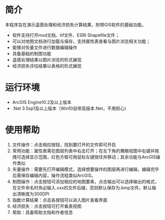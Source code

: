 # 简介

本程序旨在演示遥感处理和经济损失计算结果，附带GIS软件的基础功能。

- 软件支持打开mxd文档、tif文件、ESRI Shapefile文件；
- 可以对地图文档进行加载与保存，支持属性表查看与图片浏览相关功能；
- 能够对矢量文件进行数据编辑操作
- 具备基础的制图功能
- 遥感处理结果以图片浏览的形式展现
- 经济损失评估结果以表格的形式展现

# 运行环境

- ArcGIS Engine10.2及以上版本
- .Net 3.5sp1及以上版本（Win10自带高版本.Net，不用担心)

# 使用帮助

1. 文件操作：点击相应按钮，找到要打开的文件即可开启
1. 常用功能：属性表需在图层列表中右击打开；在左下角的鹰眼视图中右键并拖拽可选择显示范围，红色方框可用鼠标左键按住并移动；其余功能与ArcGIS操作类似
1. 矢量操作：需要先打开编辑模式，选择想要操作的图层再进行编辑，编辑完毕后需保存编辑内容，操作流程类似ArcGIS。
1. 制图操作：点击按钮可添加相应的地图要素，点击输出可以选择输出的格式，在文件命名时务必输入.xxx的文件后缀，否则默认保存为.bmp文件。默认输出清晰度为300DPI
1. 指数计算结果：点击各按钮可以进入图片查看界面
1. 经济损失：点击按钮可打开看表视图
1. 帮助：具备帮助文档和作者信息